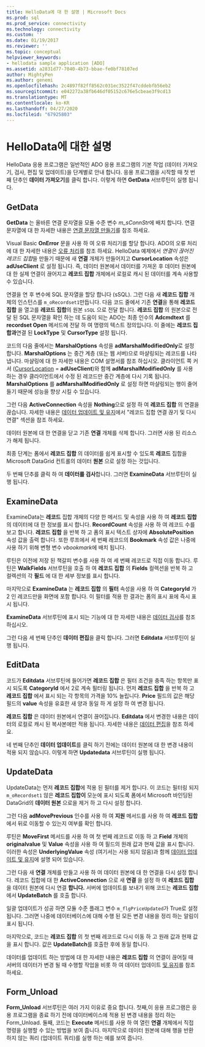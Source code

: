 ```yaml
---
title: HelloData에 대 한 설명 | Microsoft Docs
ms.prod: sql
ms.prod_service: connectivity
ms.technology: connectivity
ms.custom: ''
ms.date: 01/19/2017
ms.reviewer: ''
ms.topic: conceptual
helpviewer_keywords:
- hellodata sample application [ADO]
ms.assetid: a2831d77-7040-4b73-bbae-fe0bf78107ed
author: MightyPen
ms.author: genemi
ms.openlocfilehash: 2c4897f82ff8562c031ec3522f47cddebfb56eb2
ms.sourcegitcommit: e042272a38fb646df05152c676e5cbeae3f9cd13
ms.translationtype: MT
ms.contentlocale: ko-KR
ms.lasthandoff: 04/27/2020
ms.locfileid: "67925803"
---
```

# <a name="comments-on-hellodata"></a>HelloData에 대한 설명
HelloData 응용 프로그램은 일반적인 ADO 응용 프로그램의 기본 작업 (데이터 가져오기, 검사, 편집 및 업데이트)을 단계별로 안내 합니다. 응용 프로그램을 시작할 때 첫 번째 단추인 **데이터 가져오기**를 클릭 합니다. 이렇게 하면 **GetData** 서브루틴이 실행 됩니다.  
  
## <a name="getdata"></a>GetData  
 **GetData** 는 올바른 연결 문자열을 모듈 수준 변수 *m_sConnStr*에 배치 합니다. 연결 문자열에 대 한 자세한 내용은 [연결 문자열 만들기](../../../ado/guide/data/creating-a-connection-string.md)를 참조 하세요.  
  
 Visual Basic **OnError** 문을 사용 하 여 오류 처리기를 할당 합니다. ADO의 오류 처리에 대 한 자세한 내용은 [오류 처리](../../../ado/guide/data/error-handling.md)를 참조 하세요. HelloData 예제에서 *연결이 끊어진 레코드 집합*을 만들기 때문에 새 **연결** 개체가 만들어지고 **CursorLocation** 속성은 **adUseClient** 로 설정 됩니다. 즉, 데이터 원본에서 데이터를 가져온 후 데이터 원본에 대 한 실제 연결이 끊어지고 **레코드 집합** 개체에서 로컬로 캐시 된 데이터를 계속 사용할 수 있습니다.  
  
 연결을 연 후 변수에 SQL 문자열을 할당 합니다 (sSQL). 그런 다음 새 **레코드 집합** 개체의 인스턴스를 `m_oRecordset1`만듭니다. 다음 코드 줄에서 기존 **연결**을 통해 **레코드 집합** 을 열고를 **레코드 집합**의 원본 `sSQL` 으로 전달 합니다. **레코드 집합** 의 원본으로 전달 된 SQL 문자열을 확인 하는 데 도움이 되는 ADO는 최종 인수의 **Adcmdtext** 를 **recordset Open** 메서드에 전달 하 여 명령의 텍스트 정의입니다. 이 줄에는 **레코드 집합과**연결 된 **LockType** 및 **CursorType** 설정 됩니다.  
  
 코드의 다음 줄에서는 **MarshalOptions** 속성을 **adMarshalModifiedOnly**로 설정 합니다. **MarshalOptions** 는 중간 계층 (또는 웹 서버)으로 마샬링되는 레코드를 나타냅니다. 마샬링에 대 한 자세한 내용은 COM 설명서를 참조 하십시오. 클라이언트 쪽 커서 ([CursorLocation](../../../ado/reference/ado-api/cursorlocation-property-ado.md) = **adUseClient**)와 함께 **adMarshalModifiedOnly** 를 사용 하는 경우 클라이언트에서 수정 된 레코드만 중간 계층에 다시 기록 됩니다. **MarshalOptions** 를 **adMarshalModifiedOnly** 로 설정 하면 마샬링되는 행이 줄어들기 때문에 성능을 향상 시킬 수 있습니다.  
  
 그런 다음 **ActiveConnection** 속성을 **Nothing**으로 설정 하 여 **레코드 집합** 의 연결을 끊습니다. 자세한 내용은 [데이터 업데이트 및 유지](../../../ado/guide/data/updating-and-persisting-data.md)에서 "레코드 집합 연결 끊기 및 다시 연결" 섹션을 참조 하세요.  
  
 데이터 원본에 대 한 연결을 닫고 기존 **연결** 개체를 삭제 합니다. 그러면 사용 된 리소스가 해제 됩니다.  
  
 최종 단계는 폼에서 **레코드 집합** 의 데이터를 쉽게 표시할 수 있도록 **레코드** 집합을 Microsoft DataGrid 컨트롤의 데이터 **원본** 으로 설정 하는 것입니다.  
  
 두 번째 단추를 클릭 하 여 **데이터를 검사**합니다. 그러면 **ExamineData** 서브루틴이 실행 됩니다.  
  
## <a name="examinedata"></a>ExamineData  
 ExamineData는 **레코드** 집합 개체의 다양 한 메서드 및 속성을 사용 하 여 **레코드 집합**의 데이터에 대 한 정보를 표시 합니다. **RecordCount** 속성을 사용 하 여 레코드 수를 보고 합니다. **레코드 집합** 을 반복 하 고 폼의 표시 텍스트 상자에 **AbsolutePosition** 속성 값을 출력 합니다. 또한 루프에서 세 번째 레코드의 **Bookmark** 속성 값은 나중에 사용 하기 위해 변형 변수 *vbookmark*에 배치 됩니다.  
  
 루틴은 이전에 저장 된 책갈피 변수를 사용 하 여 세 번째 레코드로 직접 이동 합니다. 루틴은 **WalkFields** 서브루틴을 호출 하 여 **레코드 집합** 의 **Fields** 컬렉션을 반복 하 고 컬렉션의 각 **필드** 에 대 한 세부 정보를 표시 합니다.  
  
 마지막으로 **ExamineData** 는 **레코드 집합** 의 **필터** 속성을 사용 하 여 **CategoryId** 가 2 인 레코드만을 화면에 포함 합니다. 이 필터를 적용 한 결과는 폼의 표시 표에 즉시 표시 됩니다.  
  
 **ExamineData** 서브루틴에 표시 되는 기능에 대 한 자세한 내용은 [데이터 검사](../../../ado/guide/data/examining-data.md)를 참조 하십시오.  
  
 그런 다음 세 번째 단추인 **데이터 편집**을 클릭 합니다. 그러면 **Editdata** 서브루틴이 실행 됩니다.  
  
## <a name="editdata"></a>EditData  
 코드가 **Editdata** 서브루틴에 들어가면 **레코드 집합** 은 필터 조건을 충족 하는 항목만 표시 되도록 **CategoryId** 에서 2로 계속 필터링 됩니다. 먼저 **레코드 집합** 을 반복 하 고 **레코드 집합** 에서 표시 되는 각 항목의 가격을 10% 늘립니다. **Price** 필드의 값은 해당 필드의 **value** 속성을 유효한 새 양과 동일 하 게 설정 하 여 변경 됩니다.  
  
 **레코드 집합** 은 데이터 원본에서 연결이 끊어집니다. **Editdata** 에서 변경한 내용은 데이터의 로컬로 캐시 된 복사본에만 적용 됩니다. 자세한 내용은 [데이터 편집](../../../ado/guide/data/editing-data.md)을 참조 하세요.  
  
 네 번째 단추인 **데이터 업데이트**를 클릭 하기 전에는 데이터 원본에 대 한 변경 내용이 적용 되지 않습니다. 이렇게 하면 **Updatedata** 서브루틴이 실행 됩니다.  
  
## <a name="updatedata"></a>UpdateData  
 UpdateData는 먼저 **레코드 집합**에 적용 된 필터를 제거 합니다. 이 코드는 필터링 되지 `m_oRecordset1` 않은 **레코드 집합이** 모눈에 표시 되도록 폼에서 Microsoft 바인딩된 DataGrid의 **데이터 원본** 으로을 제거 하 고 다시 설정 합니다.  
  
 그런 다음 **adMovePrevious** 인수를 사용 하 여 **지원** 메서드를 사용 하 여 **레코드 집합** 에서 뒤로 이동할 수 있는지 여부를 확인 합니다.  
  
 루틴은 **MoveFirst** 메서드를 사용 하 여 첫 번째 레코드로 이동 하 고 **Field** 개체의 **originalvalue** 및 **Value** 속성을 사용 하 여 필드의 원래 값과 현재 값을 표시 합니다. 이러한 속성은 **UnderlyingValue** 속성 (여기서는 사용 되지 않음)과 함께 [데이터 업데이트 및 유지](../../../ado/guide/data/updating-and-persisting-data.md)에 설명 되어 있습니다.  
  
 그런 다음 새 **연결** 개체를 만들고 사용 하 여 데이터 원본에 대 한 연결을 다시 설정 합니다. 레코드 집합에 대 한 **ActiveConnection** 으로 새 **연결** 을 설정 하 여 **레코드 집합** 을 데이터 원본에 다시 연결 **합니다.** 서버에 업데이트를 보내기 위해 코드는 **레코드 집합**에서 **UpdateBatch** 를 호출 합니다.  
  
 일괄 업데이트가 성공 하면 모듈 수준 플래그 변수 `m_flgPriceUpdated`가 True로 설정 됩니다. 그러면 나중에 데이터베이스에 대해 수행 된 모든 변경 내용을 정리 하는 알림이 표시 됩니다.  
  
 마지막으로, 코드는 **레코드 집합** 의 첫 번째 레코드로 다시 이동 하 고 원래 값과 현재 값을 표시 합니다. 값은 **UpdateBatch**를 호출한 후에 동일 합니다.  
  
 데이터를 업데이트 하는 방법에 대 한 자세한 내용은 **레코드 집합** 의 연결이 끊어질 때 서버의 데이터가 변경 될 때 수행할 작업을 비롯 하 여 데이터 업데이트 [및 유지](../../../ado/guide/data/updating-and-persisting-data.md)를 참조 하세요.  
  
## <a name="form_unload"></a>Form_Unload  
 **Form_Unload** 서브루틴은 여러 가지 이유로 중요 합니다. 첫째,이 응용 프로그램은 응용 프로그램을 종료 하기 전에 데이터베이스에 적용 된 변경 내용을 정리 하는 Form_Unload. 둘째, 코드는 **Execute** 메서드를 사용 하 여 열린 **연결** 개체에서 직접 명령을 실행할 수 있는 방법을 보여 줍니다. 마지막으로 데이터 원본에 대해 행을 반환 하지 않는 쿼리 (업데이트 쿼리)를 실행 하는 예를 보여 줍니다.
